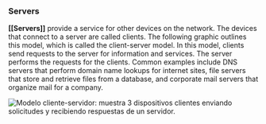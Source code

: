 ### **Servers** 

**[[Servers]]** provide a service for other devices on the network. The devices that connect to a server are called clients. The following graphic outlines this model, which is called the client-server model. In this model, clients send requests to the server for information and services. The server performs the requests for the clients. Common examples include DNS servers that perform domain name lookups for internet sites, file servers that store and retrieve files from a database, and corporate mail servers that organize mail for a company. 

![Modelo cliente-servidor: muestra 3 dispositivos clientes enviando solicitudes y recibiendo respuestas de un servidor.](https://d3c33hcgiwev3.cloudfront.net/imageAssetProxy.v1/FI4hBJhWTEyWNXoKI9EgsA_5a3867623fe5482aa3cb88b2e17fd3f1_m11tx1zMlcjG_2VzVR5QC6doDnVW9U6b0n04lmDZCi1BdjEjt-owNV78CEYLQeX_OoblVT1iYfESmwKKY7KkWUA-CB_bQXn--BroYC9c6GVbiZT1DJimU5CCOfNOz8HTQJUVivm8pNKK7NHRzv3W9INsegVffLpT23LJ2sXvgAdmHUwchtuJksNQwLqw70E?expiry=1694044800000&hmac=buKJkEWRy6WTz0rkOvuyGkzJ6_SH1JpAbR-KA-DDz7w)
